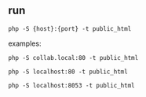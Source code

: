 ## run

`php -S {host}:{port} -t public_html`

examples:

`php -S collab.local:80 -t public_html`

`php -S localhost:80 -t public_html`

`php -S localhost:8053 -t public_html`
